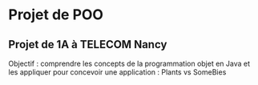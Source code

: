 # Projet de POO
## Projet de 1A à TELECOM Nancy

Objectif : comprendre les concepts de la programmation objet en Java et les appliquer pour concevoir une application : Plants vs SomeBies


